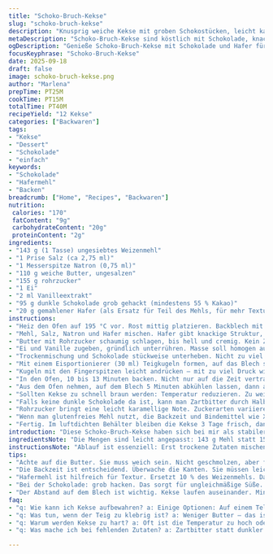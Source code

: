 ```yaml
---
title: "Schoko-Bruch-Kekse"
slug: "schoko-bruch-kekse"
description: "Knusprig weiche Kekse mit groben Schokostücken, leicht karamellig durch braunen Zucker. Butter bringt Geschmack und Struktur. Kleine Änderungen verbessern Textur und Geschmack – gelesen, ausprobiert, verbessert. Einfach zu machen, für alle, die keine Nüsse oder Laktose wollen. Nachbacken lohnt sich, ob als Snack oder zum Kaffee. Teig fast wie klassisch, aber mit gemahlenem Hafer als Variation für mehr Biss und Geschmack. Dies ist für mich ein Upgrade, kein simpler Schoko-Keks. Wichtige Backhinweise, um nicht an zu weichem oder zu hartem Teig zu scheitern, sind Teil der Tipps. In Summe ein solides Gebäck, das man schnell aus dem Ärmel zaubern kann."
metaDescription: "Schoko-Bruch-Kekse sind köstlich mit Schokolade, knackiger Textur und karamelligem Aroma. Ideal für Kaffee oder einfach zwischendurch."
ogDescription: "Genieße Schoko-Bruch-Kekse mit Schokolade und Hafer für einen besonderen Biss. Perfekt als Snack oder zu Kaffee, einfach nachzubacken."
focusKeyphrase: "Schoko-Bruch-Kekse"
date: 2025-09-18
draft: false
image: schoko-bruch-kekse.png
author: "Marlena"
prepTime: PT25M
cookTime: PT15M
totalTime: PT40M
recipeYield: "12 Kekse"
categories: ["Backwaren"]
tags:
- "Kekse"
- "Dessert"
- "Schokolade"
- "einfach"
keywords:
- "Schokolade"
- "Hafermehl"
- "Backen"
breadcrumb: ["Home", "Recipes", "Backwaren"]
nutrition: 
 calories: "170"
 fatContent: "9g"
 carbohydrateContent: "20g"
 proteinContent: "2g"
ingredients:
- "143 g (1 Tasse) ungesiebtes Weizenmehl"
- "1 Prise Salz (ca 2,75 ml)"
- "1 Messerspitze Natron (0,75 ml)"
- "110 g weiche Butter, ungesalzen"
- "155 g rohrzucker"
- "1 Ei"
- "2 ml Vanilleextrakt"
- "95 g dunkle Schokolade grob gehackt (mindestens 55 % Kakao)"
- "20 g gemahlener Hafer (als Ersatz für Teil des Mehls, für mehr Textur)"
instructions:
- "Heiz den Ofen auf 195 °C vor. Rost mittig platzieren. Backblech mit Backpapier auslegen."
- "Mehl, Salz, Natron und Hafer mischen. Hafer gibt knackige Struktur, erspart aber nicht das Mehl. Wichtig für bissfester Teig."
- "Butter mit Rohrzucker schaumig schlagen, bis hell und cremig. Kein Zuckergranulat mehr spürbar, aber nicht zu lange, sonst wird zu weich."
- "Ei und Vanille zugeben, gründlich unterrühren. Masse soll homogen aussehen, sonst Backtrieb nicht optimal."
- "Trockenmischung und Schokolade stückweise unterheben. Nicht zu viel rühren, sonst zäh. Kurz und sanft, damit das glutenfreie Hafermehl nicht zuviel bindet."
- "Mit einem Eisportionierer (30 ml) Teigkugeln formen, auf das Blech setzen. Mindestens 5 cm Abstand - sie laufen breit auseinander."
- "Kugeln mit den Fingerspitzen leicht andrücken – mit zu viel Druck wird der Keks zu platt, Kruste geht verloren."
- "In den Ofen, 10 bis 13 Minuten backen. Nicht nur auf die Zeit vertrauen. Oberseite glänzt noch leicht, Kanten beginnen leicht zu bräunen. Geruch karamellig, Schokolade schmilzt."
- "Aus dem Ofen nehmen, auf dem Blech 5 Minuten abkühlen lassen, dann auf Gitter übertragen. Noch warm sind sie sehr weich, erst durch Abkühlen entsteht die richtige Konsistenz."
- "Sollten Kekse zu schnell braun werden: Temperatur reduzieren. Zu weicher Teig? Weniger Butter oder länger kühlen vor dem Backen."
- "Falls keine dunkle Schokolade da ist, kann man Zartbitter durch Halbbitter ersetzen. Achtung bei Milchschokolade – wird süßer und weicher."
- "Rohrzucker bringt eine leicht karamellige Note. Zuckerarten variieren austrocknen stark, deshalb nicht einfach weißen Zucker austauschen ohne Anpassung."
- "Wenn man glutenfreies Mehl nutzt, die Backzeit und Bindemittel wie Xanthan anpassen."
- "Fertig. Im luftdichten Behälter bleiben die Kekse 3 Tage frisch, danach trocknen sie aus."
introduction: "Diese Schoko-Bruch-Kekse haben sich bei mir als stabiler Klassiker etabliert, der nicht langweilt. Die Idee, neben Mehl gemahlenen Hafer zu nehmen, kam aus Versuchen mit Textur. Etwas Crunchness, die beim Kauen Spaß macht. Dabei ganz ohne Nüsse und Laktose, was viele merken und schätzen. Der Rohrzucker sorgt für dezente Karamellnoten, die man sonst mit weißem Zucker nicht bekommt. Wer gerne backt, weiß, dass kleine Feinheiten oft entscheiden – zu viel rühren, falsche Temperatur, falsche Zutatenmenge und der Keks geht flach oder wird zu hart. Mit diesen leicht angepassten Mengen und Abläufen bekommt man das aber gut hin. Vor dem ersten Bissen riecht es noch süß und verrät sein Geheimnis. Beim Backen knistert die Butter, das Aroma steigt, die Kekse verteilen den Duft im ganzen Haus. Beim Geschmack mischt sich süße Schokolade mit leicht malzigem Hafer und dem zarten Butteraroma. Perfekt, wenn’s unkompliziert sein soll und man einfach keine Nüsse verwenden kann. Die kurzen Backzeiten sorgen dafür, dass die Kekse weich bleiben, nicht hart und bröselig. Meine Empfehlung: Nicht zu früh aus dem Ofen nehmen, lieber Zeit nehmen, beobachten, fühlen. Hauptsache, die Außenkante ist fest, der Kern noch zart."
ingredientsNote: "Die Mengen sind leicht angepasst: 143 g Mehl statt 150 und etwas weniger Schokolade, um die Gesamtmenge zu halten. Statt normalem Weizenmehl verwende ich meist ungesiebtes Mehl, da es mehr Struktur gibt. Hafermehl ersetzt 10 % des Mehls – verbessert den Biss, aber nicht austrocknen lassen. Zucker mit braunem Rohrzucker ersetzt üblichen braunen Zucker; gibt eine leicht andere Karamell-Note. Butter sollte zwingend weich sein – nicht geschmolzen! Weich bedeutet, dass man leicht einen Finger rein drücken kann, spürbar, aber nicht flüssig. Ei als Bindemittel bringt Feuchtigkeit und Struktur; Vanille hebt den Geschmack. Schokolade möglichst grob hacken; der Bruch sorgt für ungleichmäßige Süße bei jedem Bissen. Für Allergiker komplett ohne Nüsse, damit keine Probleme entstehen. Ist ein solides Grundrezept mit wenig Spiel, aber mit Potenzial durch kleine Varianten."
instructionsNote: "Ablauf ist essenziell: Erst trockene Zutaten mischen, dann Butter mit Zucker aufschlagen für die richtige Luftigkeit. Nicht Kneten beim Unterheben, um glutenarmes Hafermehl nicht zu aktivieren, sonst werden Kekse zäh. Beim Formen nehme ich immer einen Eisportionierer, gleicht portionen aus. Abstand unbedingt beachten, maximale Breitenzunahme ist hier das Limit. Andrücken mit Fingerspitzen, aber vorsichtig, sonst verbiegt sich die Konsistenz. Backzeit habe ich experimentell angepasst auf 10–13 Minuten, abhängig von Ofen und Blechtyp. Schaut immer auf Farbe und Geruch, Geschmack ohne Kekse zu ruinieren! Kekse müssen auf dem Blech nochmal auskühlen – nachgeben beim Abkühlen ist entscheidend. Ein häufiger Fehler: Kekse heiß vom Blech nehmen und zerbrechen. Falls sie zu feucht bleiben, weniger Butter oder länger kühlen. Wer Schokolade ersetzt, bekommt weichere oder härtere Konsistenz, mit Auswirkungen auf Geschmack. Auf richtiges Timing aufpassen, die knisternde Butter bekommt man nicht zurück. Gute Vorbereitung verkürzt Zeit und vermeidet Stress – nur so bleibt der Keks rund, locker, nicht zäh."
tips:
- "Achte auf die Butter. Sie muss weich sein. Nicht geschmolzen, aber formbar. Das sorgt für die richtige Konsistenz. Wenn der Teig zu weich wird, weniger Butter probieren. Oder länger kühlen. Kekse werden besser."
- "Die Backzeit ist entscheidend. Überwache die Kanten. Sie müssen leicht bräunen, die Oberseite soll glänzen. Lass sie nicht zu lange, aber auch nicht zu kurz drinnen. Bei Unsicherheit: lieber öfter nachsehen."
- "Hafermehl ist hilfreich für Textur. Ersetzt 10 % des Weizenmehls. Das gibt einen angenehmen Biss. Wenn glutenfrei, auch andere Bindemittel beachten. Am Ende ist das Rezept flexibel. Immer nach Gefühl handeln."
- "Bei der Schokolade: grob hacken. Das sorgt für ungleichmäßige Süße. Alternativen sind Zartbitter oder Halbbitter. Aber Achtung: Milchschokolade macht die Kekse süßer und weicher – vielleicht nicht ideal."
- "Der Abstand auf dem Blech ist wichtig. Kekse laufen auseinander. Mindestens 5 cm Platz lassen, sonst wird's eng. Wenn du den Teig portionierst, Eisportionierer verwenden. Gleichmäßige Portionen sind wichtig."
faq:
- "q: Wie kann ich Kekse aufbewahren? a: Einige Optionen: Auf einem Teller, abgedeckt mit Folie. Oder in einer Dose, nicht zu dicht packen. 3 Tage bleiben sie frisch. Dann aber. Trocknen aus."
- "q: Was tun, wenn der Teig zu klebrig ist? a: Weniger Butter – das ist die Lösung. Oder kühlen. Ein Versuch ist auch. Hafermehl zusätzlich verwenden, das hilft. Textur wird besser."
- "q: Warum werden Kekse zu hart? a: Oft ist die Temperatur zu hoch oder sie sind zu lang im Ofen. Einfach die Zeit verkürzen. Aber auch das Abkühlen kann entscheidend sein. Nicht sofort vom Blech nehmen!"
- "q: Was mache ich bei fehlenden Zutaten? a: Zartbitter statt dunkler Schokolade geht, aber Achtung. Süße kann sich ändern. Auch Vanilleextrakt durch Vanillezucker ersetzen. Flexibel bleiben."

---
```

